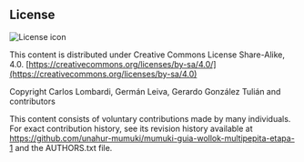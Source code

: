 ## License
![License icon](https://licensebuttons.net/l/by-sa/3.0/88x31.png)

This content is distributed under Creative Commons License Share-Alike, 4.0. [https://creativecommons.org/licenses/by-sa/4.0/](https://creativecommons.org/licenses/by-sa/4.0)

Copyright Carlos Lombardi, Germán Leiva, Gerardo González Tulián and contributors

This content consists of voluntary contributions made by many
individuals. For exact contribution history, see its revision history
available at https://github.com/unahur-mumuki/mumuki-guia-wollok-multipepita-etapa-1 and the AUTHORS.txt file.

